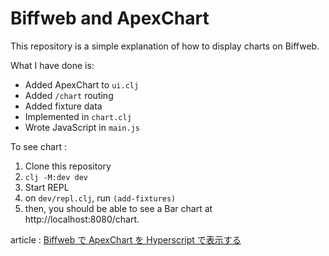 # Biffweb and ApexChart

This repository is a simple explanation of how to display charts on Biffweb.

What I have done is: 

- Added ApexChart to `ui.clj`
- Added `/chart` routing
- Added fixture data
- Implemented in `chart.clj`
- Wrote JavaScript in `main.js`

To see chart : 
1. Clone this repository 
2. `clj -M:dev dev`
3. Start REPL
4. on `dev/repl.clj`, run `(add-fixtures)`
5. then, you should be able to see a Bar chart at http://localhost:8080/chart.


article : 
[Biffweb で ApexChart を Hyperscript で表示する](https://zenn.dev/shinseitaro/articles/chart-on-biffweb)